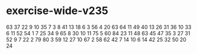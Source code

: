 # exercise-wide-v235
63
37
22
9
10
35
7
3
8
41
13
18
6
3
56
4
20
63
64
11
49
40
13
26
31
36
10
33
6
11
52
54
1
7
25
34
9
65
8
30
10
11
75
5
60
84
23
11
48
63
45
47
35
3
27
31
52
9
7
22
2
79
80
3
59
12
27
10
67
2
58
62
42
7
14
10
6
14
42
25
32
50
20
24
